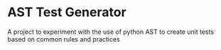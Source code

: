 # AST Test Generator
A project to experiment with the use of python AST to create unit tests based on common rules and practices
